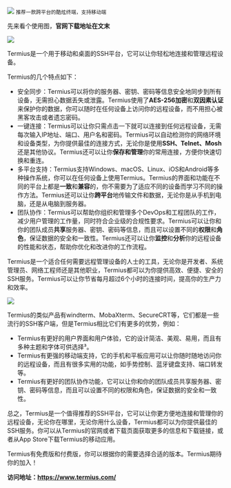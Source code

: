 <img src="/assets/image/240114-termius-1.gif" style="max-width: 70%; height: auto;">
<small>推荐一款跨平台的酷炫终端，支持移动端</small>


先来看个使用图，**官网下载地址在文末**


![](/assets/image/240114-termius-1.gif)


Termius是一个用于移动和桌面的SSH平台，它可以让你轻松地连接和管理远程设备。

Termius的几个特点如下：

- 安全同步：Termius可以将你的服务器、密钥、密码等信息安全地同步到所有设备，无需担心数据丢失或泄露。Termius使用了**AES-256加密**和**双因素认证**来保护你的数据，你可以随时在任何设备上访问你的远程设备，而不用担心被黑客攻击或者遗忘密码。
- 一键连接：Termius可以让你只需点击一下就可以连接到任何远程设备，无需每次输入IP地址、端口、用户名和密码。Termius可以自动检测你的网络环境和设备类型，为你提供最佳的连接方式，无论你是使用**SSH、Telnet、Mosh**还是其他协议。Termius还可以让你**保存和管理**你的常用连接，方便你快速切换和重连。
- 多平台支持：Termius支持Windows、macOS、Linux、iOS和Android等多种操作系统，你可以在任何设备上使用Termius。Termius的界面和功能在不同的平台上都是**一致**和**兼容**的，你不需要为了适应不同的设备而学习不同的操作方法。Termius还可以让你**跨平台**地传输文件和数据，无论你是从手机到电脑，还是从电脑到服务器。
- 团队协作：Termius可以帮助你组织和管理多个DevOps和工程团队的工作，减少用户管理的工作量，同时符合企业级的合规性要求。Termius可以让你和你的团队成员**共享**服务器、密钥、密码等信息，而且可以设置不同的**权限**和**角色**，保证数据的安全和一致性。Termius还可以让你**监控**和**分析**你的远程设备的性能和状态，帮助你优化和改进你的工作流程。

Termius是一个适合任何需要远程管理设备的人士的工具，无论你是开发者、系统管理员、网络工程师还是其他职业，Termius都可以为你提供高效、便捷、安全的SSH服务。Termius可以让你节省每月超过6个小时的连接时间，提高你的生产力和效率。


![](/assets/image/240114-termius-2.png)


Termius的类似产品有windterm、MobaXterm、SecureCRT等，它们都是一些流行的SSH客户端，但是Termius相比它们有更多的优势，例如：

- Termius有更好的用户界面和用户体验，它的设计简洁、美观、易用，而且有多种主题和字体可供选择³。
- Termius有更强的移动端支持，它的手机和平板应用可以让你随时随地访问你的远程设备，而且有很多实用的功能，如手势控制、蓝牙键盘支持、端口转发等。
- Termius有更好的团队协作功能，它可以让你和你的团队成员共享服务器、密钥、密码等信息，而且可以设置不同的权限和角色，保证数据的安全和一致性。

总之，Termius是一个值得推荐的SSH平台，它可以让你更方便地连接和管理你的远程设备，无论你在哪里，无论你用什么设备，Termius都可以为你提供最佳的SSH服务。你可以从Termius的官网或者下载页面获取更多的信息和下载链接，或者从App Store下载Termius的移动应用。

Termius有免费版和付费版，你可以根据你的需要选择合适的版本。Termius期待你的加入！

**访问地址：https://www.termius.com/**
